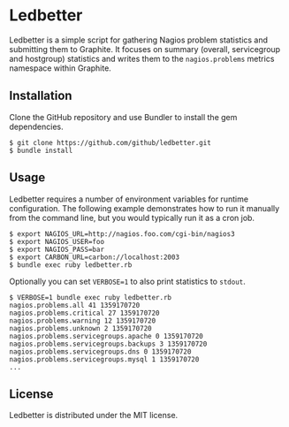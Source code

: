 # Ledbetter

Ledbetter is a simple script for gathering Nagios problem statistics and submitting them to Graphite. It focuses on summary (overall, servicegroup and hostgroup) statistics and writes them to the `nagios.problems` metrics namespace within Graphite.

## Installation

Clone the GitHub repository and use Bundler to install the gem dependencies.

```
$ git clone https://github.com/github/ledbetter.git
$ bundle install
```

## Usage

Ledbetter requires a number of environment variables for runtime configuration. The following example demonstrates how to run it manually from the command line, but you would typically run it as a cron job.

```
$ export NAGIOS_URL=http://nagios.foo.com/cgi-bin/nagios3
$ export NAGIOS_USER=foo
$ export NAGIOS_PASS=bar
$ export CARBON_URL=carbon://localhost:2003
$ bundle exec ruby ledbetter.rb
```

Optionally you can set `VERBOSE=1` to also print statistics to `stdout`.

```
$ VERBOSE=1 bundle exec ruby ledbetter.rb
nagios.problems.all 41 1359170720
nagios.problems.critical 27 1359170720
nagios.problems.warning 12 1359170720
nagios.problems.unknown 2 1359170720
nagios.problems.servicegroups.apache 0 1359170720
nagios.problems.servicegroups.backups 3 1359170720
nagios.problems.servicegroups.dns 0 1359170720
nagios.problems.servicegroups.mysql 1 1359170720
...
```

## License 

Ledbetter is distributed under the MIT license.

